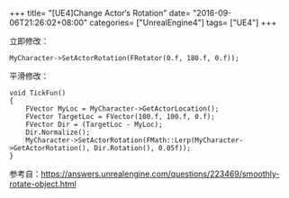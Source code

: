 +++
title= "[UE4]Change Actor‘s Rotation"
date= "2016-09-06T21:26:02+08:00"
categories= ["UnrealEngine4"]
tags= ["UE4"]
+++

立即修改：

    MyCharacter->SetActorRotation(FRotator(0.f, 180.f, 0.f));

平滑修改：

    void TickFun()
    {
        FVector MyLoc = MyCharacter->GetActorLocation();
        FVector TargetLoc = FVector(100.f, 100.f, 0.f);
        FVector Dir = (TargetLoc - MyLoc);
        Dir.Normalize();
        MyCharacter->SetActorRotation(FMath::Lerp(MyCharacter->GetActorRotation(), Dir.Rotation(), 0.05f));
    }

参考自：https://answers.unrealengine.com/questions/223469/smoothly-rotate-object.html
